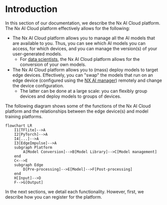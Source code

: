 # Introduction

In this section of our documentation, we describe the Nx AI Cloud platform. The Nx AI Cloud platform effectively allows for the following:

* The Nx AI Cloud platform allows you to manage all the AI models that are available to you. Thus, you can see which AI models you can access, for which devices, and you can manage the version(s) of your user-generated models.
  * For [data scientists](broken-reference), the Nx AI Cloud platform allows for the conversion of your own models.
* The Nx AI Cloud platform allows you to (mass) deploy models to target edge devices. Effectively, you can "swap" the models that run on an edge device (configured using the [NX AI manager](broken-reference)) remotely and change the device configuration.
  * The latter can be done at a large scale: you can flexibly group devices and deploy models to groups of devices.



The following diagram shows some of the functions of the Nx AI Cloud platform and the relationships between the edge device(s) and model training platforms.

```mermaid
flowchart LR
    I1[TFlite]-->A
    I2[PyTorch]-->A
    I4[...]-->A
    I3[EdgeImpulse]-->A
    subgraph Platform
        A[Model Conversion]-->B[Model Library]-->C[Model management]
    end
    C<-->E
    subgraph Edge
        D[Pre-processing]-->E[Model]-->F[Post-processing]
    end
    H[Input]-->D
    F-->G[Output]
```

In the next sections, we detail each functionality. However, first, we describe how you can register for the platform.
